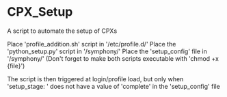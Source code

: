 # CPX_Setup

A script to automate the setup of CPXs

Place 'profile_addition.sh' script in '/etc/profile.d/'
Place the 'python_setup.py' script in '/symphony/'
Place the 'setup_config' file in '/symphony/'
(Don't forget to make both scripts executable with 'chmod +x {file}')

The script is then triggered at login/profile load, but only when 'setup_stage: ' does not have a value of 'complete' in the 'setup_config' file
